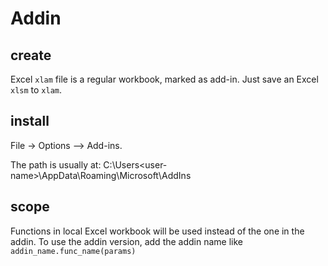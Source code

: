 # Addin

## create
Excel `xlam` file is a regular workbook, marked as add-in. Just save an Excel `xlsm` to `xlam`.

## install
File -> Options –> Add-ins.

The path is usually at: C:\Users\<user-name>\AppData\Roaming\Microsoft\AddIns

## scope
Functions in local Excel workbook will be used instead of the one in the addin. To use the addin version, 
add the addin name like `addin_name.func_name(params)`
